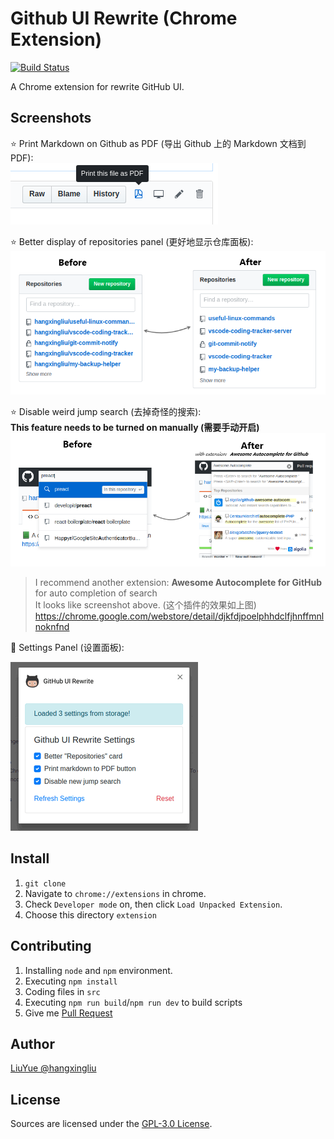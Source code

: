 # Github UI Rewrite (Chrome Extension)

[![Build Status](https://travis-ci.org/hangxingliu/github-ui-rewrite.svg?branch=master)](https://travis-ci.org/hangxingliu/github-ui-rewrite)

A Chrome extension for rewrite GitHub UI.

## Screenshots

:star: Print Markdown on Github as PDF (导出 Github 上的 Markdown 文档到 PDF):   
![screenshot](screenshots/2.png)

:star: Better display of repositories panel (更好地显示仓库面板):   
![screenshot](screenshots/1.png)   

:star: Disable weird jump search (去掉奇怪的搜索):   
**This feature needs to be turned on manually (需要手动开启)**   
![screenshot](screenshots/3.png)   

> I recommend another extension: **Awesome Autocomplete for GitHub** for auto completion of search   
> It looks like screenshot above. (这个插件的效果如上图)   
> <https://chrome.google.com/webstore/detail/djkfdjpoelphhdclfjhnffmnlnoknfnd>

:wrench: Settings Panel (设置面板):

![screenshot](screenshots/settings.png)

## Install

1. `git clone`
2. Navigate to `chrome://extensions` in chrome.
3. Check `Developer mode` on, then click `Load Unpacked Extension`.
4. Choose this directory `extension`

## Contributing

1. Installing `node` and `npm` environment.
2. Executing `npm install`
3. Coding files in `src`
4. Executing `npm run build`/`npm run dev` to build scripts
5. Give me [Pull Request][PR]

## Author

[LiuYue @hangxingliu](https://github.com/hangxingliu/)


## License

Sources are licensed under the [GPL-3.0 License](LICENSE).

[PR]: https://github.com/hangxingliu/github-ui-rewrite/pulls
